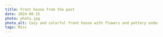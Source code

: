 ```yaml
---
title: Front house from the past
date: 2024-08-15
photo: photo.jpg
photo_alt: Cozy and colorful front house with flowers and pottery under a wooden porch
tags: Misc
---
```


